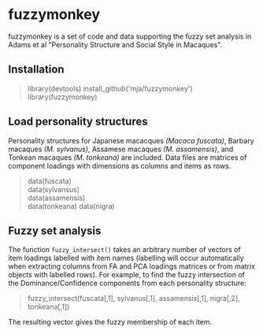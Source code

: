 fuzzymonkey
===========

fuzzymonkey is a set of code and data supporting the fuzzy set analysis in Adams et al "Personality Structure and Social Style in Macaques".

## Installation

> library(devtools)
> install_github('mja/fuzzymonkey')  
> library(fuzzymonkey)

## Load personality structures

Personality structures for Japanese macacques _(Macaca fuscata)_, Barbary macaques _(M. sylvanus)_, Assamese macaques _(M. assamensis)_, and Tonkean macaques _(M. tonkeana)_ are included. Data files are matrices of component loadings with dimensions as columns and items as rows.

> data(fuscata)  
> data(sylvansus)  
> data(assamensis)  
> data(tonkeana)
> data(nigra)

## Fuzzy set analysis

The function `fuzzy_intersect()` takes an arbitrary number of vectors of item loadings labelled with item names (labelling will occur automatically when extracting columns from FA and PCA loadings matrices or from matrix objects with labelled rows). For example, to find the fuzzy intersection of the Dominance/Confidence components from each personality structure:

> fuzzy_intersect(fuscata[,1], sylvanus[,1], assamensis[,1], nigra[,2], tonkeana[,1])

The resulting vector gives the fuzzy membership of each item.
